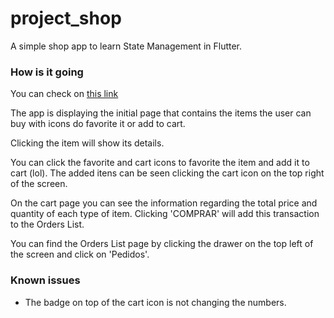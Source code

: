 # project_shop

A simple shop app to learn State Management in Flutter.

### How is it going

You can check on [this link](https://projectshop-af81c.web.app)

The app is displaying the initial page that contains the
items the user can buy with icons do favorite it or add to
cart.

Clicking the item will show its details.

You can click the favorite and cart icons to favorite the item
and add it to cart (lol). The added itens can be seen clicking
the cart icon on the top right of the screen.

On the cart page you can see the information regarding the total
price and quantity of each type of item. Clicking 'COMPRAR' will
add this transaction to the Orders List.

You can find the Orders List page by clicking the drawer on the 
top left of the screen and click on 'Pedidos'.

### Known issues

- The badge on top of the cart icon is not changing the numbers.